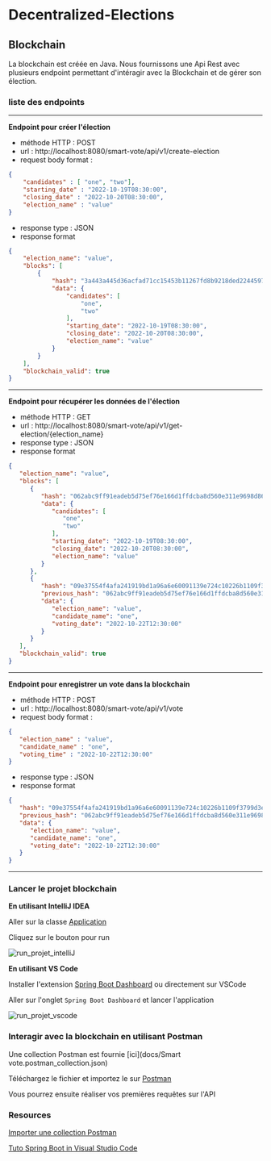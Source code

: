 # Decentralized-Elections

## Blockchain

La blockchain est créée en Java.
Nous fournissons une Api Rest avec plusieurs endpoint permettant d'intéragir avec la Blockchain et de gérer son élection.

### liste des endpoints

---

**Endpoint pour créer l'élection**
  * méthode HTTP : POST
  * url : http://localhost:8080/smart-vote/api/v1/create-election
  * request body format :
```json
{
    "candidates" : [ "one", "two"],
    "starting_date" : "2022-10-19T08:30:00",
    "closing_date" : "2022-10-20T08:30:00",
    "election_name" : "value"
}
```
 * response type : JSON
 * response format
```json
{
    "election_name": "value",
    "blocks": [
        {
            "hash": "3a443a445d36acfad71cc15453b11267fd8b9218ded2244597203237cdf82180b61092bc963c64ab6d67d552c331c8c62947d56040182facc3d548242119fce1",
            "data": {
                "candidates": [
                    "one",
                    "two"
                ],
                "starting_date": "2022-10-19T08:30:00",
                "closing_date": "2022-10-20T08:30:00",
                "election_name": "value"
            }
        }
    ],
    "blockchain_valid": true
}
```
---

**Endpoint pour récupérer les données de l'élection**
* méthode HTTP : GET
* url : http://localhost:8080/smart-vote/api/v1/get-election/{election_name}
* response type : JSON
* response format
```json
{
   "election_name": "value",
   "blocks": [
      {
         "hash": "062abc9ff91eadeb5d75ef76e166d1ffdcba8d560e311e9698d86838d487f18e5f0fc6d386dc504c96f4ab87ccc7acad16a8b0957cfe52bbfa1ab6c6f4db6ebc",
         "data": {
            "candidates": [
               "one",
               "two"
            ],
            "starting_date": "2022-10-19T08:30:00",
            "closing_date": "2022-10-20T08:30:00",
            "election_name": "value"
         }
      },
      {
         "hash": "09e37554f4afa241919bd1a96a6e60091139e724c10226b1109f3799d3e06d1225b3ac034af15813a467de61806ee399a180d9af53a796e0f1c0e575f274883c",
         "previous_hash": "062abc9ff91eadeb5d75ef76e166d1ffdcba8d560e311e9698d86838d487f18e5f0fc6d386dc504c96f4ab87ccc7acad16a8b0957cfe52bbfa1ab6c6f4db6ebc",
         "data": {
            "election_name": "value",
            "candidate_name": "one",
            "voting_date": "2022-10-22T12:30:00"
         }
      }
   ],
   "blockchain_valid": true
}
```
---
**Endpoint pour enregistrer un vote dans la blockchain**
* méthode HTTP : POST
* url : http://localhost:8080/smart-vote/api/v1/vote
* request body format :
```json
{
   "election_name" : "value",
   "candidate_name" : "one",
   "voting_time" : "2022-10-22T12:30:00"
}
```
* response type : JSON
* response format
```json
{
   "hash": "09e37554f4afa241919bd1a96a6e60091139e724c10226b1109f3799d3e06d1225b3ac034af15813a467de61806ee399a180d9af53a796e0f1c0e575f274883c",
   "previous_hash": "062abc9ff91eadeb5d75ef76e166d1ffdcba8d560e311e9698d86838d487f18e5f0fc6d386dc504c96f4ab87ccc7acad16a8b0957cfe52bbfa1ab6c6f4db6ebc",
   "data": {
      "election_name": "value",
      "candidate_name": "one",
      "voting_date": "2022-10-22T12:30:00"
   }
}
```

---

### Lancer le projet blockchain

**En utilisant IntelliJ IDEA**

Aller sur la classe [Application](Blockchain/src/main/java/com/septgrandcorsaire/blockchain/Application.java)

Cliquez sur le bouton pour run

![run_projet_intelliJ](https://user-images.githubusercontent.com/32906777/197355177-b7fea5be-03d3-4a70-9a3a-0e69481aed8f.png)

**En utilisant VS Code**

Installer l'extension [Spring Boot Dashboard](https://marketplace.visualstudio.com/items?itemName=vscjava.vscode-spring-boot-dashboard) ou directement sur VSCode

Aller sur l'onglet ```Spring Boot Dashboard``` et lancer l'application

![run_projet_vscode](https://user-images.githubusercontent.com/32906777/197355308-82d0dda7-9895-4e6a-9ab0-3b31b3429ddb.png)


### Interagir avec la blockchain en utilisant Postman

Une collection Postman est fournie [ici](docs/Smart vote.postman_collection.json)

Téléchargez le fichier et importez le sur [Postman](https://www.postman.com/downloads/)

Vous pourrez ensuite réaliser vos premières requêtes sur l'API

### Resources

[Importer une collection Postman](https://learning.postman.com/docs/getting-started/importing-and-exporting-data/)

[Tuto Spring Boot in Visual Studio Code](https://code.visualstudio.com/docs/java/java-spring-boot#_run-the-application)
